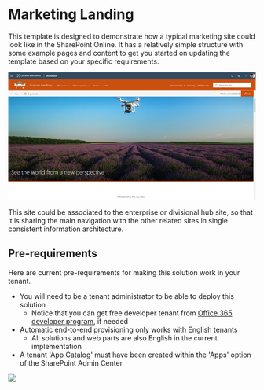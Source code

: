 # Marketing Landing

This template is designed to demonstrate how a typical marketing site could look like in the SharePoint Online. It has a relatively simple structure with some example pages and content to get you started on updating the template based on your specific requirements.

![Marketing Landing Top Picture](./top-marketinglanding.png)

This site could be associated to the enterprise or divisional hub site, so that it is sharing the main navigation with the other related sites in single consistent information architecture.

## Pre-requirements

Here are current pre-requirements for making this solution work in your tenant.

- You will need to be a tenant administrator to be able to deploy this solution
    - Notice that you can get free developer tenant from [Office 365 developer program](https://developer.microsoft.com/en-us/office/dev-program), if needed
- Automatic end-to-end provisioning only works with English tenants
    - All solutions and web parts are also English in the current implementation
- A tenant 'App Catalog' must have been created within the 'Apps' option of the SharePoint Admin Center

<img src="https://telemetry.sharepointpnp.com/sp-dev-provisioning-templates/MarketingLanding" />